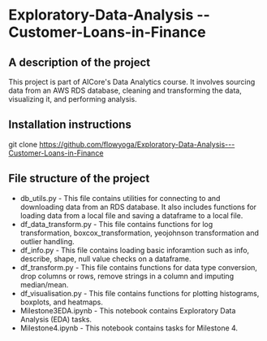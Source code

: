 # Exploratory-Data-Analysis -- Customer-Loans-in-Finance
<!-- 
## Table of Contents  -->

## A description of the project

This project is part of AICore's Data Analytics course. It involves sourcing data from an AWS RDS database, cleaning and transforming the data, visualizing it, and performing analysis.

## Installation instructions

git clone https://github.com/flowyoga/Exploratory-Data-Analysis---Customer-Loans-in-Finance

## File structure of the project

* db_utils.py - This file contains utilities for connecting to and downloading data from an RDS database. It also includes functions for loading data from a local file and saving a dataframe to a local file.
* df_data_transform.py - This file contains functions for log transformation, boxcox_transformation, yeojohnson transformation and outlier handling. 
* df_info.py - This file contains loading basic inforamtion such as info, describe, shape, null value checks on a dataframe.
* df_transform.py - This file contains functions for data type conversion, drop columns or rows, remove strings in a column and imputing median/mean. 
* df_visualisation.py - This file contains functions for plotting histograms, boxplots, and heatmaps. 
* Milestone3EDA.ipynb - This notebook contains Exploratory Data Analysis (EDA) tasks.
* Milestone4.ipynb  - This notebook contains tasks for Milestone 4. 
